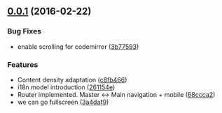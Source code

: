<a name="0.0.1"></a>
## [0.0.1](https://github.com/krasnobaev/flocking-ui5playground/compare/68ccca2...v0.0.1) (2016-02-22)


### Bug Fixes

* enable scrolling for codemirror ([3b77593](https://github.com/krasnobaev/flocking-ui5playground/commit/3b77593))

### Features

* Content density adaptation ([c8fb466](https://github.com/krasnobaev/flocking-ui5playground/commit/c8fb466))
* i18n model introduction ([261154e](https://github.com/krasnobaev/flocking-ui5playground/commit/261154e))
* Router implemented. Master <-> Main navigation + mobile ([68ccca2](https://github.com/krasnobaev/flocking-ui5playground/commit/68ccca2))
* we can go fullscreen ([3a4daf9](https://github.com/krasnobaev/flocking-ui5playground/commit/3a4daf9))



